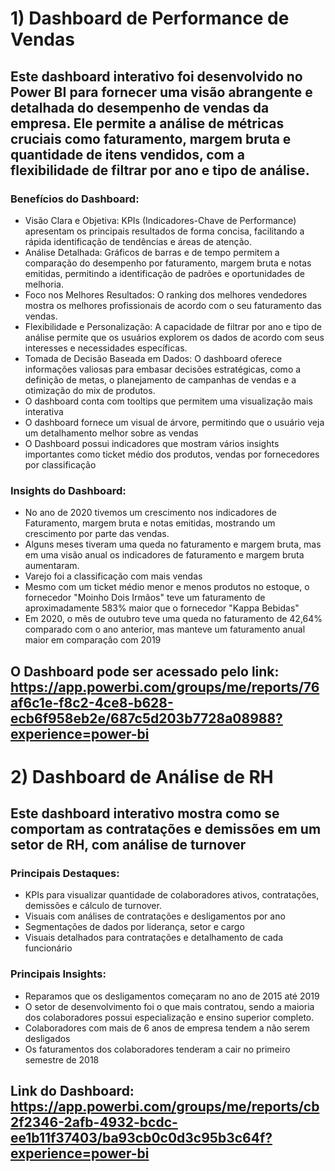 # 1) Dashboard de Performance de Vendas

## Este dashboard interativo foi desenvolvido no Power BI para fornecer uma visão abrangente e detalhada do desempenho de vendas da empresa. Ele permite a análise de métricas cruciais como faturamento, margem bruta e quantidade de itens vendidos, com a flexibilidade de filtrar por ano e tipo de análise.

### Benefícios do Dashboard:

* Visão Clara e Objetiva: KPIs (Indicadores-Chave de Performance) apresentam os principais resultados de forma concisa, facilitando a rápida identificação de tendências e áreas de atenção.
* Análise Detalhada: Gráficos de barras e de tempo permitem a comparação do desempenho por faturamento, margem bruta e notas emitidas, permitindo a identificação de padrões e oportunidades de melhoria.
* Foco nos Melhores Resultados: O ranking dos melhores vendedores mostra os melhores profissionais de acordo com o seu faturamento das vendas.
* Flexibilidade e Personalização: A capacidade de filtrar por ano e tipo de análise permite que os usuários explorem os dados de acordo com seus interesses e necessidades específicas.
* Tomada de Decisão Baseada em Dados: O dashboard oferece informações valiosas para embasar decisões estratégicas, como a definição de metas, o planejamento de campanhas de vendas e a otimização do mix de produtos.
* O dashboard conta com tooltips que permitem uma visualização mais interativa
* O dashboard fornece um visual de árvore, permitindo que o usuário veja um detalhamento melhor sobre as vendas
* O Dashboard possui indicadores que mostram vários insights importantes como ticket médio dos produtos, vendas por fornecedores por classificação

### Insights do Dashboard:

* No ano de 2020 tivemos um crescimento nos indicadores de Faturamento, margem bruta e notas emitidas, mostrando um crescimento por parte das vendas.
* Alguns meses tiveram uma queda no faturamento e margem bruta, mas em uma visão anual os indicadores de faturamento e margem bruta aumentaram.
* Varejo foi a classificação com mais vendas
* Mesmo com um ticket médio menor e menos produtos no estoque, o fornecedor "Moinho Dois Irmãos" teve um faturamento de aproximadamente 583% maior que o fornecedor "Kappa Bebidas"
* Em 2020, o mês de outubro teve uma queda no faturamento de 42,64% comparado com o ano anterior, mas manteve um faturamento anual maior em comparação com 2019

## O Dashboard pode ser acessado pelo link: https://app.powerbi.com/groups/me/reports/76af6c1e-f8c2-4ce8-b628-ecb6f958eb2e/687c5d203b7728a08988?experience=power-bi

# 2) Dashboard de Análise de RH

## Este dashboard interativo mostra como se comportam as contratações e demissões em um setor de RH, com análise de turnover

### Principais Destaques:

* KPIs para visualizar quantidade de colaboradores ativos, contratações, demissões e cálculo de turnover.
* Visuais com análises de contratações e desligamentos por ano
* Segmentações de dados por liderança, setor e cargo
* Visuais detalhados para contratações e detalhamento de cada funcionário

### Principais Insights:

 * Reparamos que os desligamentos começaram no ano de 2015 até 2019
 * O setor de desenvolvimento foi o que mais contratou, sendo a maioria dos colaboradores possui especialização e ensino superior completo.
 * Colaboradores com mais de 6 anos de empresa tendem a não serem desligados
 * Os faturamentos dos colaboradores tenderam a cair no primeiro semestre de 2018

## Link do Dashboard: https://app.powerbi.com/groups/me/reports/cb2f2346-2afb-4932-bcdc-ee1b11f37403/ba93cb0c0d3c95b3c64f?experience=power-bi
